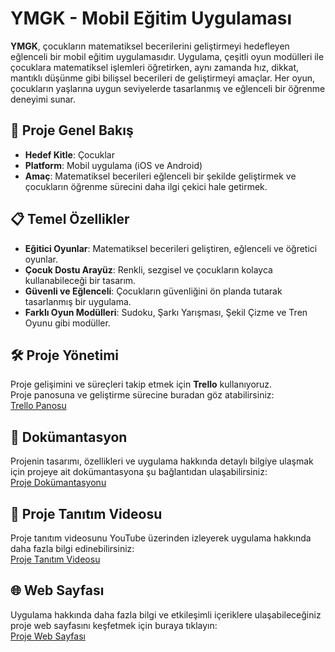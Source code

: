 # YMGK - Mobil Eğitim Uygulaması

**YMGK**, çocukların matematiksel becerilerini geliştirmeyi hedefleyen eğlenceli bir mobil eğitim uygulamasıdır. Uygulama, çeşitli oyun modülleri ile çocuklara matematiksel işlemleri öğretirken, aynı zamanda hız, dikkat, mantıklı düşünme gibi bilişsel becerileri de geliştirmeyi amaçlar. Her oyun, çocukların yaşlarına uygun seviyelerde tasarlanmış ve eğlenceli bir öğrenme deneyimi sunar.

## 🚀 Proje Genel Bakış

- **Hedef Kitle**: Çocuklar
- **Platform**: Mobil uygulama (iOS ve Android)
- **Amaç**: Matematiksel becerileri eğlenceli bir şekilde geliştirmek ve çocukların öğrenme sürecini daha ilgi çekici hale getirmek.

## 📋 Temel Özellikler

- **Eğitici Oyunlar**: Matematiksel becerileri geliştiren, eğlenceli ve öğretici oyunlar.
- **Çocuk Dostu Arayüz**: Renkli, sezgisel ve çocukların kolayca kullanabileceği bir tasarım.
- **Güvenli ve Eğlenceli**: Çocukların güvenliğini ön planda tutarak tasarlanmış bir uygulama.
- **Farklı Oyun Modülleri**: Sudoku, Şarkı Yarışması, Şekil Çizme ve Tren Oyunu gibi modüller.

## 🛠 Proje Yönetimi

Proje gelişimini ve süreçleri takip etmek için **Trello** kullanıyoruz.  
Proje panosuna ve geliştirme sürecine buradan göz atabilirsiniz:  
[Trello Panosu](https://trello.com/b/0OzTegNJ/ymgk)

## 📄 Dokümantasyon

Projenin tasarımı, özellikleri ve uygulama hakkında detaylı bilgiye ulaşmak için projeye ait dokümantasyona şu bağlantıdan ulaşabilirsiniz:  
[Proje Dokümantasyonu](https://github.com/yildizaltiparmak/AR/blob/main/Y%C4%B1ld%C4%B1z_Alt%C4%B1parmak_210542014_Raporlama.pdf)

## 🎥 Proje Tanıtım Videosu

Proje tanıtım videosunu YouTube üzerinden izleyerek uygulama hakkında daha fazla bilgi edinebilirsiniz:  
[Proje Tanıtım Videosu](#)

## 🌐 Web Sayfası

Uygulama hakkında daha fazla bilgi ve etkileşimli içeriklere ulaşabileceğiniz proje web sayfasını keşfetmek için buraya tıklayın:  
[Proje Web Sayfası](https://yildizaltiparmak.github.io/AR/)
